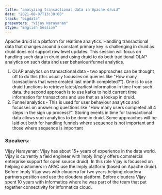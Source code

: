 ```yaml
---
title: "analyzing transactional data in Apache druid"
date: "2021-08-07T13:30:00" 
track: "bigdata"
presenters: "Vijay Narayanan"
stype: "English Session"
---
```

Apache druid is a platform for realtime analytics. Handling transactional data that changes around a constant primary key is challenging in druid as druid does not support row level updates. This session will focus on handling such data in druid and using druid to do both traditional OLAP analytics on such data and user behaviour/funnel analytics.
 1) OLAP analytics on transactional data - two approaches can be thought off to do this (this usually focusses on queries like "How many transactions that were created last month completed?"). One is to use druid functions to retrieve latest/earliest information in time from such data. the second approach is to use kafka to hold current time information for transactions and use that as a lookup in druid. 
 2) Funnel analytics - This is used for user behaviour analytics and focusses on answering questions like "How many users completed all 4 steps in the sign up process?". Storing events in time for transactional data allows such analytics to be done in druid. Some approaches will be laid out both for handling funnels where sequence is not important and those where sequence is important
 ### Speakers: 
 Vijay Narayanan: Vijay has about 15+ years of experience in the data world. Vijay is currently a field engineer with Imply (Imply offers commercial enterprise support for open source druid). In this role Vijay is focussed on helping customers in APAC use the Imply platform (based on Apache druid). Before Imply Vijay was with cloudera for two years helping cloudera partners position and use the cloudera platform. Before cloudera Vijay spent 10 years with Informatica where he was part of the team that put together connectivity for informatica cloud.